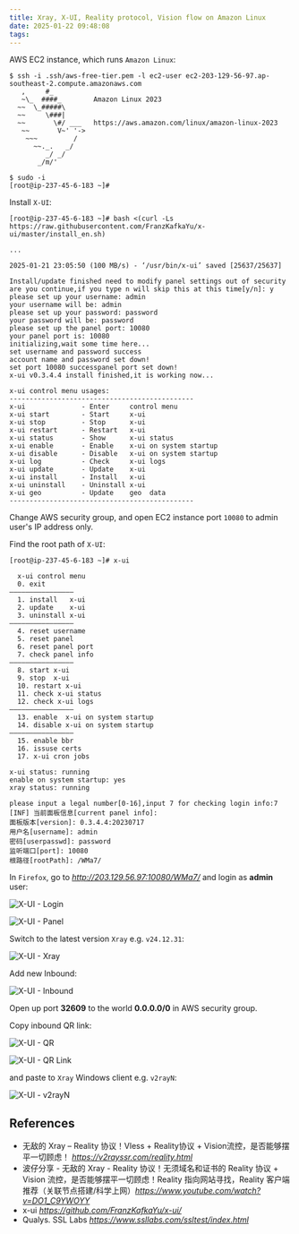 ```yaml
---
title: Xray, X-UI, Reality protocol, Vision flow on Amazon Linux
date: 2025-01-22 09:48:08
tags:
---
```


AWS EC2 instance, which runs `Amazon Linux`:

```
$ ssh -i .ssh/aws-free-tier.pem -l ec2-user ec2-203-129-56-97.ap-southeast-2.compute.amazonaws.com
   ,     #_
   ~\_  ####_        Amazon Linux 2023
  ~~  \_#####\
  ~~     \###|
  ~~       \#/ ___   https://aws.amazon.com/linux/amazon-linux-2023
   ~~       V~' '->
    ~~~         /
      ~~._.   _/
         _/ _/
       _/m/'

$ sudo -i
[root@ip-237-45-6-183 ~]#
```

Install `X-UI`:

```
[root@ip-237-45-6-183 ~]# bash <(curl -Ls https://raw.githubusercontent.com/FranzKafkaYu/x-ui/master/install_en.sh)

...

2025-01-21 23:05:50 (100 MB/s) - ‘/usr/bin/x-ui’ saved [25637/25637]

Install/update finished need to modify panel settings out of security
are you continue,if you type n will skip this at this time[y/n]: y
please set up your username: admin
your username will be: admin
please set up your password: password
your password will be: password
please set up the panel port: 10080
your panel port is: 10080
initializing,wait some time here...
set username and password success
account name and password set down!
set port 10080 successpanel port set down!
x-ui v0.3.4.4 install finished,it is working now...

x-ui control menu usages: 
----------------------------------------------
x-ui              - Enter     control menu
x-ui start        - Start     x-ui 
x-ui stop         - Stop      x-ui 
x-ui restart      - Restart   x-ui 
x-ui status       - Show      x-ui status
x-ui enable       - Enable    x-ui on system startup
x-ui disable      - Disable   x-ui on system startup
x-ui log          - Check     x-ui logs
x-ui update       - Update    x-ui 
x-ui install      - Install   x-ui 
x-ui uninstall    - Uninstall x-ui 
x-ui geo          - Update    geo  data
----------------------------------------------
```

Change AWS security group, and open EC2 instance port `10080` to admin user's IP address only.

Find the root path of `X-UI`:

```
[root@ip-237-45-6-183 ~]# x-ui

  x-ui control menu
  0. exit
————————————————
  1. install   x-ui
  2. update    x-ui
  3. uninstall x-ui
————————————————
  4. reset username
  5. reset panel
  6. reset panel port
  7. check panel info
————————————————
  8. start x-ui
  9. stop  x-ui
  10. restart x-ui
  11. check x-ui status
  12. check x-ui logs
————————————————
  13. enable  x-ui on system startup
  14. disable x-ui on system startup
————————————————
  15. enable bbr 
  16. issuse certs
  17. x-ui cron jobs
 
x-ui status: running
enable on system startup: yes
xray status: running

please input a legal number[0-16],input 7 for checking login info:7
[INF] 当前面板信息[current panel info]:
面板版本[version]: 0.3.4.4:20230717
用户名[username]: admin
密码[userpasswd]: password
监听端口[port]: 10080
根路径[rootPath]: /WMa7/ 
```

In `Firefox`, go to _http://203.129.56.97:10080/WMa7/_ and login as **admin** user:

![X-UI - Login](/img/X-UI%20-%20Login.png "X-UI - Login")

![X-UI - Panel](/img/X-UI%20-%20Panel.png "X-UI - Panel")

Switch to the latest version `Xray` e.g. `v24.12.31`:

![X-UI - Xray](/img/X-UI%20-%20Xray.png "X-UI - Xray")

Add new Inbound:

![X-UI - Inbound](/img/X-UI%20-%20Inbound.png "X-UI - Inbound")

Open up port **32609** to the world **0.0.0.0/0** in AWS security group.

Copy inbound QR link:

![X-UI - QR](/img/X-UI%20-%20QR.png "X-UI - QR")

![X-UI - QR Link](/img/X-UI%20-%20QR%20Link.png "X-UI - QR Link")

and paste to `Xray` Windows client e.g. `v2rayN`:

![X-UI - v2rayN](/img/X-UI%20-%20v2rayN.png "X-UI - v2rayN")

References
----------

- 无敌的 Xray – Reality 协议！Vless + Reality协议 + Vision流控，是否能够摆平一切顾虑！ _https://v2rayssr.com/reality.html_
- 波仔分享 - 无敌的 Xray - Reality 协议！无须域名和证书的 Reality 协议 + Vision 流控，是否能够摆平一切顾虑！Reality 指向网站寻找，Reality 客户端推荐（关联节点搭建/科学上网）_https://www.youtube.com/watch?v=DO1_C9YWOYY_
- x-ui _https://github.com/FranzKafkaYu/x-ui/_
- Qualys. SSL Labs _https://www.ssllabs.com/ssltest/index.html_

